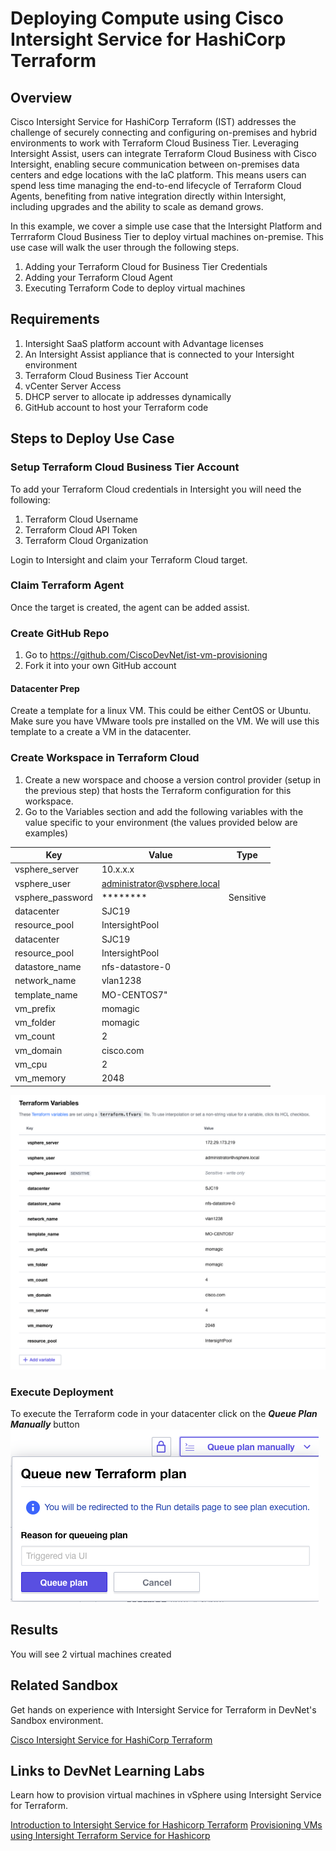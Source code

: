 # Deploying Compute using Cisco Intersight Service for HashiCorp Terraform

## Overview

Cisco Intersight Service for HashiCorp Terraform (IST) addresses the challenge of securely connecting and configuring on-premises and hybrid environments to work with Terraform Cloud Business Tier. Leveraging Intersight Assist, users can integrate Terraform Cloud Business with Cisco Intersight, enabling secure communication between on-premises data centers and edge locations with the IaC platform. This means users can spend less time managing the end-to-end lifecycle of Terraform Cloud Agents, benefiting from native integration directly within Intersight, including upgrades and the ability to scale as demand grows.

In this example, we cover a simple use case that the Intersight Platform and Terrraform Cloud Business Tier to deploy virtual machines on-premise. This use case will walk the user through the following steps.

1. Adding your Terraform Cloud for Business Tier Credentials
2. Adding your Terraform Cloud Agent
3. Executing Terraform Code to deploy virtual machines


## Requirements

1. Intersight SaaS platform account with Advantage licenses
2. An Intersight Assist appliance that is connected to your Intersight environment
3. Terraform Cloud Business Tier Account
4. vCenter Server Access
5. DHCP server to allocate ip addresses dynamically
5. GitHub account to host your Terraform code


## Steps to Deploy Use Case


### Setup Terraform Cloud Business Tier Account

To add your Terraform Cloud credentials in Intersight you will need the following:
1. Terraform Cloud Username
2. Terraform Cloud API Token
3. Terraform Cloud Organization

Login to Intersight and claim your Terraform Cloud target.

### Claim Terraform Agent

Once the target is created, the agent can be added assist. 

### Create GitHub Repo

1. Go to https://github.com/CiscoDevNet/ist-vm-provisioning
2. Fork it into your own GitHub account

#### Datacenter Prep

Create a template for a linux VM. This could be either CentOS or Ubuntu. Make sure you have VMware tools pre installed on the VM. We will use this template to a create a VM in the datacenter.



### Create Workspace in Terraform Cloud

1. Create a new worspace and choose a version control provider (setup in the previous step) that hosts the Terraform configuration for this workspace. 
2. Go to the Variables section and add the following variables with the value specific to your environment (the values provided below are examples)

| Key                |   Value          | Type         |
|--------------------|------------------|--------------|
| vsphere_server | 10.x.x.x||
| vsphere_user | administrator@vsphere.local||
| vsphere_password | ******** | Sensitive |
| datacenter | SJC19 ||
| resource_pool | IntersightPool ||
| datacenter | SJC19 ||
| resource_pool | IntersightPool ||
| datastore_name | nfs-datastore-0 ||
| network_name | vlan1238 ||
| template_name | MO-CENTOS7"
| vm_prefix | momagic ||
| vm_folder | momagic ||
| vm_count | 2 ||
| vm_domain | cisco.com ||
| vm_cpu | 2 ||
| vm_memory | 2048 ||

 ![Queue Terraform Plan](images/TFVariables.png)

### Execute Deployment

To execute the Terraform code in your datacenter click on the ***Queue Plan Manually*** button 
    ![Queue Terraform Plan](images/queueTFPlan.png)

## Results

You will see 2 virtual machines created 

## Related Sandbox

Get hands on experience with Intersight Service for Terraform in DevNet's Sandbox environment.

[Cisco Intersight Service for HashiCorp Terraform](https://devnetsandbox.cisco.com/RM/Diagram/Index/055e2dce-fdfd-4d26-a112-72b884ddd7c7?diagramType=Topology)

## Links to DevNet Learning Labs

Learn how to provision virtual machines in vSphere using Intersight Service for Terraform.

[Introduction to Intersight Service for Hashicorp Terraform](https://developer.cisco.com/learning/lab/intersight-01-ist-introduction/step/1)
[Provisioning VMs using Intersight Terraform Service for Hashicorp](https://developer.cisco.com/learning/lab/intersight-02-ist-vm-automation/step/1)



